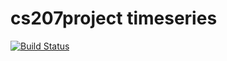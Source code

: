 # cs207project timeseries

[![Build Status](https://travis-ci.org/CSE-O1/cs207project.svg?branch=timeseries)](https://travis-ci.org/CSE-O1/cs207project)
